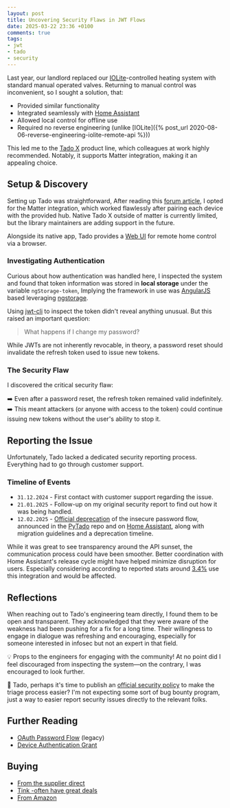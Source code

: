```yaml
---
layout: post
title: Uncovering Security Flaws in JWT Flows
date: 2025-03-22 23:36 +0100
comments: true
tags:
- jwt
- tado
- security
---
```


Last year, our landlord replaced our [IOLite][0]-controlled heating system with standard manual operated valves. Returning to manual control was inconvenient, so I sought a solution, that:

- Provided similar functionality
- Integrated seamlessly with [Home Assistant][1]
- Allowed local control for offline use
- Required no reverse engineering (unlike [IOLite]({% post_url 2020-08-06-reverse-engineering-iolite-remote-api %}))

This led me to the [Tado X][2] product line, which colleagues at work highly recommended. Notably, it supports Matter integration, making it an appealing choice.

<!--truncate-->

## Setup & Discovery

Setting up Tado was straightforward, After reading this [forum article][4], I opted for the Matter integration, which worked flawlessly after pairing each device with the provided hub. Native Tado X outside of matter is currently limited, but the library maintainers are adding support in the future.

Alongside its native app, Tado provides a [Web UI][5] for remote home control via a browser.

### Investigating Authentication

Curious about how authentication was handled here, I inspected the system and found that token information was stored in **local storage** under the variable `ngStorage-token`, Implying the framework in use was [AngularJS][13] based leveraging [ngstorage][12].

Using [jwt-cli][6] to inspect the token didn't reveal anything unusual. But this raised an important question:

> What happens if I change my password?

While JWTs are not inherently revocable, in theory, a password reset should invalidate the refresh token used to issue new tokens.

### The Security Flaw

I discovered the critical security flaw:

➡️ Even after a password reset, the refresh token remained valid indefinitely.
➡️ This meant attackers (or anyone with access to the token) could continue issuing new tokens without the user's ability to stop it.

## Reporting the Issue

Unfortunately, Tado lacked a dedicated security reporting process. Everything had to go through customer support.

### Timeline of Events

- `31.12.2024` - First contact with customer support regarding the issue.
- `21.01.2025` - Follow-up on my original security report to find out how it was being handled.
- `12.02.2025` - [Official deprecation][7] of the insecure password flow, announced in the [PyTado][8] repo and on [Home Assistant][9], along with migration guidelines and a deprecation timeline.

While it was great to see transparency around the API sunset, the communication process could have been smoother. Better coordination with Home Assistant's release cycle might have helped minimize disruption for users. Especially considering according to reported stats around [3.4%][11] use this integration and would be affected.

## Reflections

When reaching out to Tado's engineering team directly, I found them to be open and transparent. They acknowledged that they were aware of the weakness had been pushing for a fix for a long time. Their willingness to engage in dialogue was refreshing and encouraging, especially for someone interested in infosec but not an expert in that field.

💡 Props to the engineers for engaging with the community! At no point did I feel discouraged from inspecting the system—on the contrary, I was encouraged to look further.

🚀 Tado, perhaps it's time to publish an [official security policy][10] to make the triage process easier? I'm not expecting some sort of bug bounty program, just a way to easier report security issues directly to the relevant folks.

## Further Reading

- [OAuth Password Flow][14] (legacy)
- [Device Authentication Grant][15]

## Buying

- [From the supplier direct][16]
- [Tink -often have great deals][17]
- [From Amazon][18]

[0]: https://iolite.de/en/
[1]: https://www.home-assistant.io/
[2]: https://www.tado.com/en
[4]: https://community.home-assistant.io/t/using-tado-smart-thermostat-x-through-matter/736576
[5]: https://app.tado.com/
[6]: https://github.com/mikeengel/jwt-cli
[7]: https://support.tado.com/en/articles/8565472-how-do-i-authenticate-to-access-the-rest-api
[8]: https://github.com/wmalgadey/PyTado/issues/155
[9]: https://github.com/home-assistant/core/issues/138518
[10]: https://securitytxt.org/
[11]: https://www.home-assistant.io/integrations/tado/
[12]: https://www.npmjs.com/package/ngstorage
[13]: https://angularjs.org/
[14]: https://datatracker.ietf.org/doc/html/rfc8628
[15]: https://oauth.net/2/grant-types/password/
[16]: https://shop.tado.com/
[17]: https://www.tink.de/b/tado
[18]: https://amzn.to/4hRC10Z
